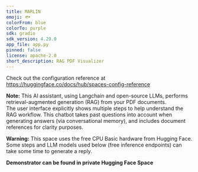```yaml
---
title: MARLIN
emoji: 🐟
colorFrom: blue
colorTo: purple
sdk: gradio
sdk_version: 4.29.0
app_file: app.py
pinned: false
license: apache-2.0
short_description: RAG PDF Visualizer
---
```


Check out the configuration reference at https://huggingface.co/docs/hub/spaces-config-reference

<b>Note:</b> This AI assistant, using Langchain and open-source LLMs, performs retrieval-augmented generation (RAG) from your PDF documents. \
The user interface explicitly shows multiple steps to help understand the RAG workflow. 
This chatbot takes past questions into account when generating answers (via conversational memory), and includes document references for clarity purposes.

<b>Warning:</b> This space uses the free CPU Basic hardware from Hugging Face. Some steps and LLM models used below (free inference endpoints) can take some time to generate a reply.

<b>Demonstrator can be found in private Hugging Face Space</b>

